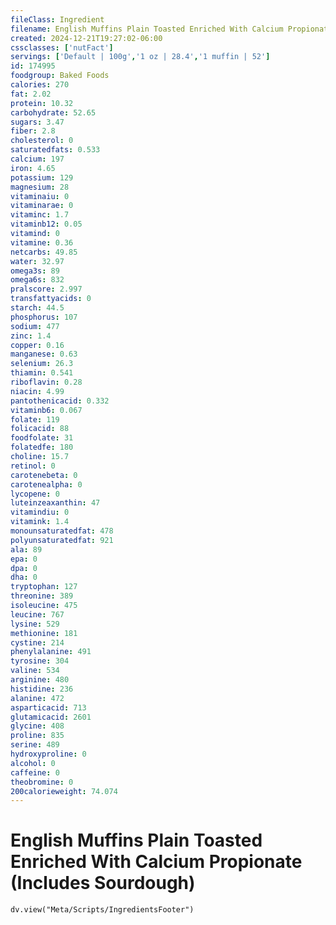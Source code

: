 ```yaml
---
fileClass: Ingredient
filename: English Muffins Plain Toasted Enriched With Calcium Propionate (Includes Sourdough)
created: 2024-12-21T19:27:02-06:00
cssclasses: ['nutFact']
servings: ['Default | 100g','1 oz | 28.4','1 muffin | 52']
id: 174995
foodgroup: Baked Foods
calories: 270
fat: 2.02
protein: 10.32
carbohydrate: 52.65
sugars: 3.47
fiber: 2.8
cholesterol: 0
saturatedfats: 0.533
calcium: 197
iron: 4.65
potassium: 129
magnesium: 28
vitaminaiu: 0
vitaminarae: 0
vitaminc: 1.7
vitaminb12: 0.05
vitamind: 0
vitamine: 0.36
netcarbs: 49.85
water: 32.97
omega3s: 89
omega6s: 832
pralscore: 2.997
transfattyacids: 0
starch: 44.5
phosphorus: 107
sodium: 477
zinc: 1.4
copper: 0.16
manganese: 0.63
selenium: 26.3
thiamin: 0.541
riboflavin: 0.28
niacin: 4.99
pantothenicacid: 0.332
vitaminb6: 0.067
folate: 119
folicacid: 88
foodfolate: 31
folatedfe: 180
choline: 15.7
retinol: 0
carotenebeta: 0
carotenealpha: 0
lycopene: 0
luteinzeaxanthin: 47
vitamindiu: 0
vitamink: 1.4
monounsaturatedfat: 478
polyunsaturatedfat: 921
ala: 89
epa: 0
dpa: 0
dha: 0
tryptophan: 127
threonine: 389
isoleucine: 475
leucine: 767
lysine: 529
methionine: 181
cystine: 214
phenylalanine: 491
tyrosine: 304
valine: 534
arginine: 480
histidine: 236
alanine: 472
asparticacid: 713
glutamicacid: 2601
glycine: 408
proline: 835
serine: 489
hydroxyproline: 0
alcohol: 0
caffeine: 0
theobromine: 0
200calorieweight: 74.074
---
```


# English Muffins Plain Toasted Enriched With Calcium Propionate (Includes Sourdough)

```dataviewjs
dv.view("Meta/Scripts/IngredientsFooter")
```